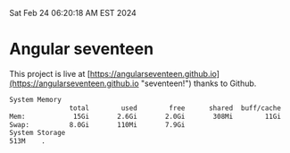 Sat Feb 24 06:20:18 AM EST 2024

# Angular seventeen


This project is live at [https://angularseventeen.github.io](https://angularseventeen.github.io "seventeen!") thanks to Github.

```bash
System Memory
               total        used        free      shared  buff/cache   available
Mem:            15Gi       2.6Gi       2.0Gi       308Mi        11Gi        12Gi
Swap:          8.0Gi       110Mi       7.9Gi
System Storage
513M	.
```
```bash
